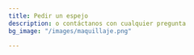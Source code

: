 ```yaml
---
title: Pedir un espejo
description: o contáctanos con cualquier pregunta
bg_image: "/images/maquillaje.png"

---
```

